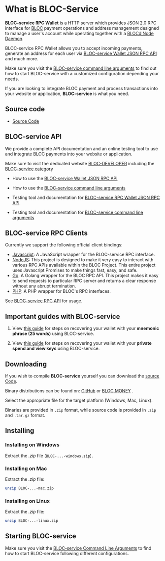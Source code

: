 # **What is BLOC-Service**

**BLOC-service RPC Wallet** is a HTTP server which provides JSON 2.0 RPC interface for [BLOC](https://bloc.money) payment operations and address management designed to manage a user's account while operating together with a [BLOCd Node Daemon](../service-operators/BLOCd-Overview.md).

BLOC-service RPC Wallet allows you to accept incoming payments, generate an address for each user via [BLOC-service Wallet JSON RPC API](../wallets/bloc-service-json-api.md) and much more.

Make sure you visit the [BLOC-service command line arguments](../wallets/bloc-service-command-line.md) to find out how to start BLOC-service with a customized configuration depending your needs.

If you are looking to integrate BLOC payment and process transactions into your website or application, **BLOC-service** is what you need.

## **Source code**

* [Source Code](https://github.com/furiousteam/BLOC.git)

## **BLOC-service API**

We provide a complete API documentation and an online testing tool to use and integrate BLOC payments into your website or application.

Make sure to visit the dedicated website [BLOC-DEVELOPER](https://bloc-developer.com) including the [BLOC-service category](https://bloc-developer.com/api_bloc-service)

- How to use the [BLOC-service Wallet JSON RPC API](../wallets/bloc-service-json-api.md)

- How to use the [BLOC-service command line arguments](../wallets/bloc-service-command-line.md)

- Testing tool and documentation for [BLOC-service RPC Wallet JSON RPC API](https://bloc-developer.com/api_bloc-service/json)

- Testing tool and documentation for [BLOC-service command line arguments](https://bloc-developer.com/api_bloc-service/cli_arguments)

## **BLOC-service RPC Clients**

Currently we support the following official client bindings:

* [Javascript](https://github.com/furiousteam/bloc-rpc): A JavaScript wrapper for the BLOC-service RPC interface.
* [NodeJS](https://www.npmjs.com/package/bloc-rpc): This project is designed to make it very easy to interact with various RPC APIs available within the BLOC Project. This entire project uses Javascript Promises to make things fast, easy, and safe.
* [Go](https://github.com/furiousteam/bloc-rpc-go): A Golang wrapper for the BLOC RPC API. This project makes it easy to send requests to particular RPC server and returns a clear response without any abrupt termination.
* [PHP](https://github.com/furiousteam/bloc-rpc-php): A PHP wrapper for BLOC's RPC interfaces.

See [BLOC-service RPC API](bloc-service-json-api.md) for usage.

## **Important guides with BLOC-service**

1. View [this guide](../wallets/bloc-service-command-line.md#using-your-mnemonic-seed) for steps on recovering your wallet with your **mnemonic phrase (25 words)** using BLOC-service.

2. View [this guide](../wallets/bloc-service-command-line.md#using-your-private-spend-key-and-view-key) for steps on recovering your wallet with your **private spend and view keys** using BLOC-service.

## **Downloading**

If you wish to compile **BLOC-service** yourself you can download the [source Code](https://github.com/furiousteam/BLOC.git).

Binary distributions can be found on: [GitHub](https://github.com/furiousteam/BLOC/releases) or [BLOC.MONEY](https://bloc.money/download) .

Select the appropriate file for the target platform (Windows, Mac, Linux).

Binaries are provided in `.zip` format, while source code is provided in `.zip` and `.tar.gz` format.

## **Installing**

### Installing on Windows

Extract the *.zip* file (`BLOC-...-windows.zip`).

### Installing on Mac

Extract the *.zip* file:

```bash
unzip BLOC-...-mac.zip
```

### Installing on Linux

Extract the *.zip* file:

```bash
unzip BLOC-...-linux.zip
```

## **Starting BLOC-service**

Make sure you visit the [BLOC-service Command Line Arguments](bloc-service-command-line.md) to find how to start BLOC-service following different configurations.
